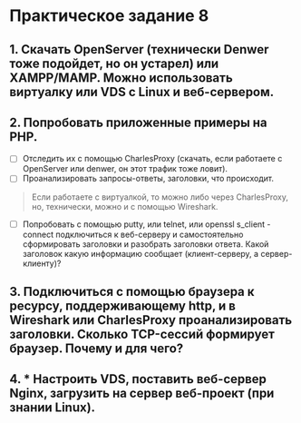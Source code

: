 # Практическое задание 8

## 1. Скачать OpenServer (технически Denwer тоже подойдет, но он устарел) или XAMPP/MAMP. Можно использовать виртуалку или VDS с Linux и веб-сервером.
## 2. Попробовать приложенные примеры на PHP.

- [ ] Отследить их с помощью CharlesProxy (скачать, если работаете с OpenServer или denwer, он этот трафик тоже ловит).
- [ ] Проанализировать запросы-ответы, заголовки, что происходит.
> Если работаете с виртуалкой, то можно либо через CharlesProxy, но, технически, можно и с помощью Wireshark.
- [ ] Попробовать с помощью putty, или telnet, или openssl s_client -connect подключиться к веб-серверу и самостоятельно сформировать заголовки и разобрать заголовки ответа. Какой заголовок какую информацию сообщает (клиент-серверу, а сервер-клиенту)?

## 3. Подключиться с помощью браузера к ресурсу, поддерживающему http, и в Wireshark или CharlesProxy проанализировать заголовки. Сколько TCP-сессий формирует браузер. Почему и для чего?
## 4. * Настроить VDS, поставить веб-сервер Nginx, загрузить на сервер веб-проект (при знании Linux).